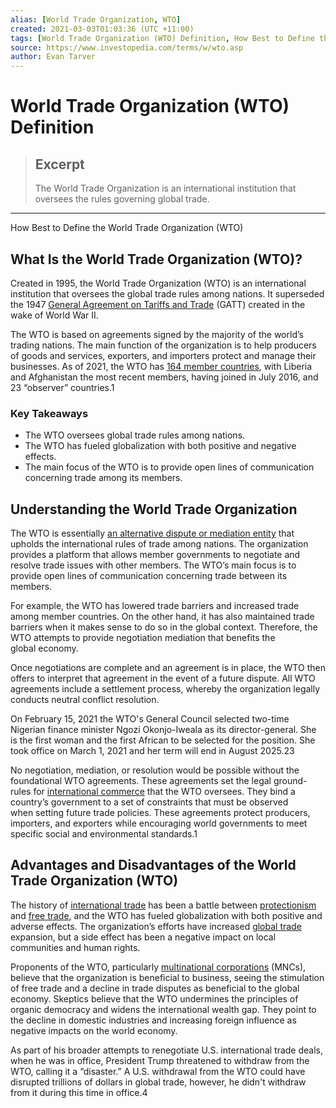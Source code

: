 ```yaml
---
alias: [World Trade Organization, WTO]
created: 2021-03-03T01:03:36 (UTC +11:00)
tags: [World Trade Organization (WTO) Definition, How Best to Define the World Trade Organization (WTO)]
source: https://www.investopedia.com/terms/w/wto.asp
author: Evan Tarver
---
```


# World Trade Organization (WTO) Definition

> ## Excerpt
> The World Trade Organization is an international institution that oversees the rules governing global trade.

---

How Best to Define the World Trade Organization (WTO)
## What Is the World Trade Organization (WTO)?

Created in 1995, the World Trade Organization (WTO) is an international institution that oversees the global trade rules among nations. It superseded the 1947 [General Agreement on Tariffs and Trade](https://www.investopedia.com/terms/g/gatt.asp) (GATT) created in the wake of World War II.

The WTO is based on agreements signed by the majority of the world’s trading nations. The main function of the organization is to help producers of goods and services, exporters, and importers protect and manage their businesses. As of 2021, the WTO has [164 member countries](https://www.wto.org/english/thewto_e/whatis_e/tif_e/org6_e.htm), with Liberia and Afghanistan the most recent members, having joined in July 2016, and 23 “observer” countries.1

### Key Takeaways

-   The WTO oversees global trade rules among nations.
-   The WTO has fueled globalization with both positive and negative effects.
-   The main focus of the WTO is to provide open lines of communication concerning trade among its members.

## Understanding the World Trade Organization

The WTO is essentially [an alternative dispute or mediation entity](https://www.investopedia.com/investing/what-is-the-world-trade-organization/) that upholds the international rules of trade among nations. The organization provides a platform that allows member governments to negotiate and resolve trade issues with other members. The WTO’s main focus is to provide open lines of communication concerning trade between its members.

For example, the WTO has lowered trade barriers and increased trade among member countries. On the other hand, it has also maintained trade barriers when it makes sense to do so in the global context. Therefore, the WTO attempts to provide negotiation mediation that benefits the global economy.

Once negotiations are complete and an agreement is in place, the WTO then offers to interpret that agreement in the event of a future dispute. All WTO agreements include a settlement process, whereby the organization legally conducts neutral conflict resolution.

On February 15, 2021 the WTO's General Council selected two-time Nigerian finance minister Ngozi Okonjo-Iweala as its director-general. She is the first woman and the first African to be selected for the position. She took office on March 1, 2021 and her term will end in August 2025.23

No negotiation, mediation, or resolution would be possible without the foundational WTO agreements. These agreements set the legal ground-rules for [international commerce](https://www.investopedia.com/terms/i/international-commerce.asp) that the WTO oversees. They bind a country’s government to a set of constraints that must be observed when setting future trade policies. These agreements protect producers, importers, and exporters while encouraging world governments to meet specific social and environmental standards.1

## Advantages and Disadvantages of the World Trade Organization (WTO)

The history of [international trade](https://www.investopedia.com/articles/investing/011916/brief-history-international-trade-agreements.asp) has been a battle between [protectionism](https://www.investopedia.com/terms/p/protectionism.asp) and [free trade](https://www.investopedia.com/terms/f/free-trade.asp), and the WTO has fueled globalization with both positive and adverse effects. The organization’s efforts have increased [global trade](https://www.investopedia.com/insights/what-is-international-trade/) expansion, but a side effect has been a negative impact on local communities and human rights.

Proponents of the WTO, particularly [multinational corporations](https://www.investopedia.com/terms/m/multinationalcorporation.asp) (MNCs), believe that the organization is beneficial to business, seeing the stimulation of free trade and a decline in trade disputes as beneficial to the global economy. Skeptics believe that the WTO undermines the principles of organic democracy and widens the international wealth gap. They point to the decline in domestic industries and increasing foreign influence as negative impacts on the world economy.

As part of his broader attempts to renegotiate U.S. international trade deals, when he was in office, President Trump threatened to withdraw from the WTO, calling it a “disaster.” A U.S. withdrawal from the WTO could have disrupted trillions of dollars in global trade, however, he didn't withdraw from it during this time in office.4
